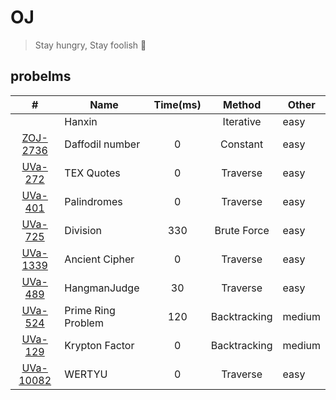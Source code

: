 # OJ
> Stay hungry, Stay foolish :muscle:

## probelms

| #       |      Name     |  Time(ms)  |  Method   |  Other
|:-------:|---------------|:----------:|:-------------:|--------
|         |  Hanxin       |     |  Iterative     | easy|
| [ZOJ-2736](https://vjudge.net/problem/ZOJ-2736)| Daffodil number| 0 | Constant  | easy| 
| [UVa-272](https://vjudge.net/problem/UVA-272)| TEX Quotes | 0 | Traverse | easy|
| [UVa-401](https://vjudge.net/problem/UVA-401) | Palindromes | 0 | Traverse | easy |
| [UVa-725](https://vjudge.net/problem/UVA-725) | Division | 330 | Brute Force | easy|
| [UVa-1339](https://vjudge.net/problem/UVA-1339) | Ancient Cipher | 0 | Traverse |easy|
| [UVa-489](https://vjudge.net/problem/UVA-489) | HangmanJudge | 30 | Traverse |easy|
| [UVa-524](https://vjudge.net/problem/UVA-524) | Prime Ring Problem | 120 | Backtracking |medium|
| [UVa-129](https://vjudge.net/problem/UVA-129) | Krypton Factor | 0 | Backtracking |medium|
| [UVa-10082](https://vjudge.net/problem/UVA-10082) | WERTYU | 0 | Traverse |easy|